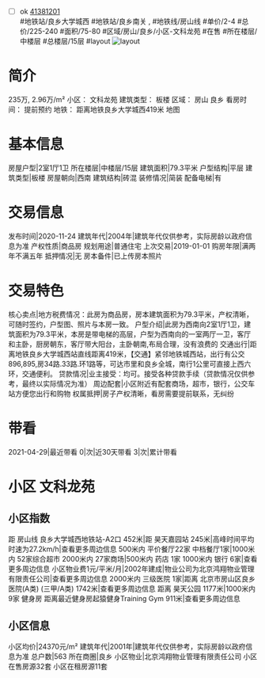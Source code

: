 - [ ] ok [41381201](https://bj.5i5j.com/ershoufang/41381201.html)  
 #地铁站/良乡大学城西 #地铁站/良乡南关 ,  #地铁线/房山线
#单价/2-4 #总价/225-240 #面积/75-80   #区域/房山/良乡/小区-文科龙苑 #在售 #所在楼层/中楼层 #总楼层/15层 #layout 
![layout](http://image2.5i5j.com//group2/M00/26/A9/CgqJNFy4NWWAaW8xAAHTCbb5EgM241.jpg_P5.jpg) 
# 简介 
 235万,  2.96万/m² 
小区： 文科龙苑
建筑类型： 板楼
区域： 房山 良乡
看房时间： 提前预约
地铁： 距离地铁良乡大学城西419米 地图
# 基本信息 
 房屋户型|2室1厅1卫
所在楼层|中楼层/15层
建筑面积|79.3平米
户型结构|平层
建筑类型|板楼
房屋朝向|西南
建筑结构|砖混
装修情况|简装
配备电梯|有
# 交易信息 
 发布时间|2020-11-24
建筑年代|2004年|建筑年代仅供参考，实际房龄以政府信息为准
产权性质|商品房
规划用途|普通住宅
上次交易|2019-01-01
购房年限|满两年不满五年
抵押情况|无
房本备件|已上传房本照片
# 交易特色 
 核心卖点|地方税费情况：此房为商品房，房本建筑面积为79.3平米，产权清晰，可随时签约，户型图、照片与本房一致。
户型介绍|此房为西南向2室1厅1卫，建筑面积为79.3平米，本房是带电梯的高层，户型为西南向的一室两厅一卫，客厅和主卧，厨房朝东，客厅带大阳台，主卧朝南,布局合理，没有浪费的
交通出行|距离地铁良乡大学城西站直线距离419米，【交通】紧邻地铁城西站，出行有公交896,895,房34路.33路.环1路等，可达市里和良乡全城，南行1公里可直接上西六环，交通便利。
贷款情况|业主接受：均可。接受各种贷款手续（贷款情况仅供参考，最终以实际情况为准）
周边配套|小区附近有配套商场，超市，银行，公交车站方便您出行和购物
权属抵押|房子产权清晰，看房需要提前联系，无纠纷
# 带看 
 2021-04-29|最近带看	 0|次|近30天带看	 3|次|累计带看
# 小区 文科龙苑
## 小区指数 
 距 房山线 良乡大学城西地铁站-A2口 452米|距 昊天嘉园站 245米|高峰时间平均时速为27.2km/h|查看更多周边信息
500米内 平价餐厅22家
中档餐厅1家|1000米内 52家综合超市
2000米内 27家商场|500米内 药店 1家
1000米内 银行 6家|查看更多周边信息
小区物业费1元/平米/月|2002年建成|物业公司为北京鸿翔物业管理有限责任公司|查看更多周边信息
2000米内 三级医院 1家|距离 北京市房山区良乡医院(A类) (三甲/A类) 1742米|查看更多周边信息
距离 昊天公园 1177米|1000米内 9家 健身房
距离最近健身房起猿健身Training Gym 911米|查看更多周边信息
## 小区信息 
 小区均价|24370元/m²
建筑年代|2001年|建筑年代仅供参考，实际房龄以政府信息为准
总户数|563
所在商圈|良乡
小区物业|北京鸿翔物业管理有限责任公司
小区在售房源32套
小区在租房源11套
